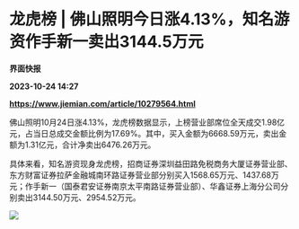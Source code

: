 # 龙虎榜 | 佛山照明今日涨4.13%，知名游资作手新一卖出3144.5万元
**界面快报**

**2023-10-24 14:27**

**https://www.jiemian.com/article/10279564.html**

佛山照明10月24日涨4.13%，龙虎榜数据显示，上榜营业部席位全天成交1.98亿元，占当日总成交金额比例为17.69%。其中，买入金额为6668.59万元，卖出金额为1.31亿元，合计净卖出6476.26万元。

具体来看，知名游资现身龙虎榜，招商证券深圳益田路免税商务大厦证券营业部、东方财富证券拉萨金融城南环路证券营业部分别买入1568.65万元、1437.68万元；作手新一（国泰君安证券南京太平南路证券营业部）、华鑫证券上海分公司分别卖出3144.50万元、2954.52万元。

![](https://img2.jiemian.com/101/original/20231024/16981574245105800_a700xH.png)